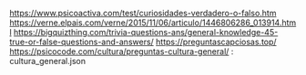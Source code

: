 https://www.psicoactiva.com/test/curiosidades-verdadero-o-falso.htm
https://verne.elpais.com/verne/2015/11/06/articulo/1446806286_013914.html
https://bigquizthing.com/trivia-questions-ans/general-knowledge-45-true-or-false-questions-and-answers/
https://preguntascapciosas.top/
https://psicocode.com/cultura/preguntas-cultura-general/ : cultura_general.json
